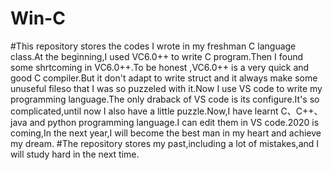 # Win-C
#This repository stores the codes I wrote in my freshman C language class.At the beginning,I used VC6.0++ to write C program.Then I found some shrtcoming 
 in VC6.0++.To be honest ,VC6.0++ is a very quick and good C compiler.But it don't adapt to write struct and it always make some unuseful fileso that
 I was so puzzeled with it.Now I use VS code to write my programming language.The only draback of VS code is its configure.It's so complicated,until now I 
 also have a little puzzle.Now,I have learnt C、C++、java and python programming language.I can edit them in VS code.2020 is coming,In the next year,I will 
 become the best man in my heart and achieve my dream.
#The repository stores my past,including a lot of mistakes,and I will study hard in the next time. 


